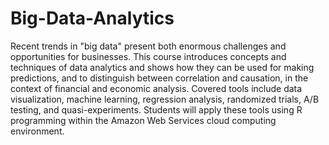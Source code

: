 # Big-Data-Analytics
Recent trends in "big data" present both enormous challenges and opportunities for businesses. This course introduces concepts and techniques of data analytics and shows how they can be used for making predictions, and to distinguish between correlation and causation, in the context of financial and economic analysis. Covered tools include data visualization, machine learning, regression analysis, randomized trials, A/B testing, and quasi-experiments. Students will apply these tools using R programming within the Amazon Web Services cloud computing environment. 
